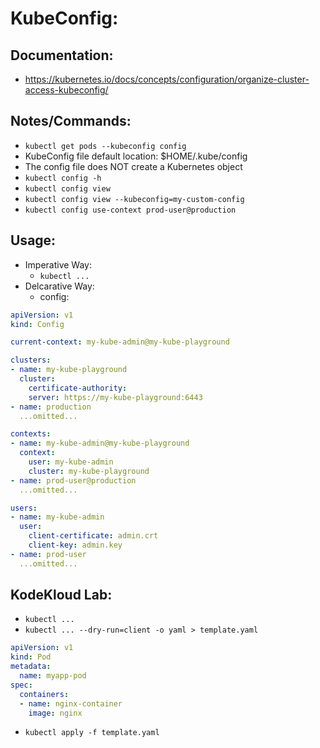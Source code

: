 # KubeConfig:
## Documentation:
- https://kubernetes.io/docs/concepts/configuration/organize-cluster-access-kubeconfig/

## Notes/Commands:
- `kubectl get pods --kubeconfig config`
- KubeConfig file default location: $HOME/.kube/config
- The config file does NOT create a Kubernetes object
- `kubectl config -h`
- `kubectl config view`
- `kubectl config view --kubeconfig=my-custom-config`
- `kubectl config use-context prod-user@production`

## Usage:
- Imperative Way:
  - `kubectl ...`
- Delcarative Way:
  - config:
```yaml
apiVersion: v1
kind: Config

current-context: my-kube-admin@my-kube-playground

clusters:
- name: my-kube-playground
  cluster:
    certificate-authority:
    server: https://my-kube-playground:6443
- name: production
  ...omitted...

contexts:
- name: my-kube-admin@my-kube-playground
  context:
    user: my-kube-admin
    cluster: my-kube-playground
- name: prod-user@production
  ...omitted...

users:
- name: my-kube-admin
  user:
    client-certificate: admin.crt
    client-key: admin.key
- name: prod-user
  ...omitted...
```


## KodeKloud Lab:
- `kubectl ...`
- `kubectl ... --dry-run=client -o yaml > template.yaml`
```yaml
apiVersion: v1
kind: Pod
metadata:
  name: myapp-pod
spec:
  containers:
  - name: nginx-container
    image: nginx
```
- `kubectl apply -f template.yaml`
